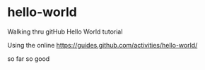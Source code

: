 # hello-world
Walking thru gitHub Hello World tutorial

Using the online https://guides.github.com/activities/hello-world/

so far so good
